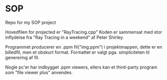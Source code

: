 # SOP
Repo for my SOP project

Hovedfilen for projected er "RayTracing.cpp"
Koden er sammensat med stor inflydelse fra "Ray Tracing in a weekend" af Peter Shirley.

Programmet producerer en .ppm fil("img.ppm") i projektmappen, dette er en billedfil, men et obskurt format.
Formattet er valgt pga. simpliciteten til generering af fil.

Nogle pc'er har indbygget .ppm viewers, ellers kan et third-party program som "file viewer plus" anvendes.

